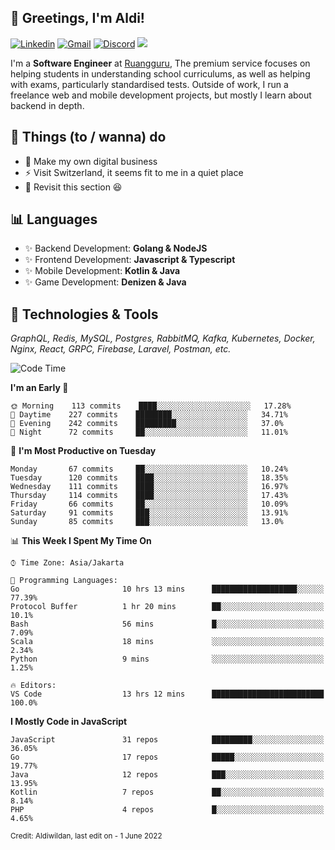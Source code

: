 <!-- Greetings -->
## 👋 Greetings, I'm Aldi!

<!-- Social Media -->
[![Linkedin](https://img.shields.io/badge/-aldiwildan-blue?style=flat&logo=Linkedin&logoColor=white)](https://www.linkedin.com/in/aldiwildan/)
[![Gmail](https://img.shields.io/badge/-aldiwild77@gmail.com-c14438?style=flat&logo=Gmail&logoColor=white)](mailto:aldiwild77@gmail.com)
[![Discord](https://img.shields.io/badge/-Chroma-5663F7?style=flat&logo=Discord&logoColor=white)](https://discord.gg/BUxraQ8)
![](https://komarev.com/ghpvc/?username=aldiwildan77&label=Visitor&color=2bbc8a)

<!-- Introduction -->
I'm a **Software Engineer** at [Ruangguru](https://ruangguru.com), The premium service focuses on helping students in understanding school curriculums, as well as helping with exams, particularly standardised tests. Outside of work, I run a freelance web and mobile development projects, but mostly I learn about backend in depth.

## 📃 Things (to / wanna) do
- 🐝 Make my own digital business
- ⚡ Visit Switzerland, it seems fit to me in a quiet place
- 🌱 Revisit this section 😆

## 📊 Languages
- ✨ Backend Development: **Golang & NodeJS**
- ✨ Frontend Development: **Javascript & Typescript**
- ✨ Mobile Development: **Kotlin & Java**
- ✨ Game Development: **Denizen & Java**

## 🔧 Technologies & Tools
*GraphQL, Redis, MySQL, Postgres, RabbitMQ, Kafka, Kubernetes, Docker, Nginx, React, GRPC, Firebase, Laravel, Postman, etc.*

<!--START_SECTION:waka-->
![Code Time](http://img.shields.io/badge/Code%20Time-796%20hrs%2050%20mins-blue)

**I'm an Early 🐤** 

```text
🌞 Morning    113 commits    ████░░░░░░░░░░░░░░░░░░░░░   17.28% 
🌆 Daytime    227 commits    ████████░░░░░░░░░░░░░░░░░   34.71% 
🌃 Evening    242 commits    █████████░░░░░░░░░░░░░░░░   37.0% 
🌙 Night      72 commits     ██░░░░░░░░░░░░░░░░░░░░░░░   11.01%

```
📅 **I'm Most Productive on Tuesday** 

```text
Monday       67 commits     ██░░░░░░░░░░░░░░░░░░░░░░░   10.24% 
Tuesday      120 commits    ████░░░░░░░░░░░░░░░░░░░░░   18.35% 
Wednesday    111 commits    ████░░░░░░░░░░░░░░░░░░░░░   16.97% 
Thursday     114 commits    ████░░░░░░░░░░░░░░░░░░░░░   17.43% 
Friday       66 commits     ██░░░░░░░░░░░░░░░░░░░░░░░   10.09% 
Saturday     91 commits     ███░░░░░░░░░░░░░░░░░░░░░░   13.91% 
Sunday       85 commits     ███░░░░░░░░░░░░░░░░░░░░░░   13.0%

```


📊 **This Week I Spent My Time On** 

```text
⌚︎ Time Zone: Asia/Jakarta

💬 Programming Languages: 
Go                       10 hrs 13 mins      ███████████████████░░░░░░   77.39% 
Protocol Buffer          1 hr 20 mins        ██░░░░░░░░░░░░░░░░░░░░░░░   10.1% 
Bash                     56 mins             █░░░░░░░░░░░░░░░░░░░░░░░░   7.09% 
Scala                    18 mins             ░░░░░░░░░░░░░░░░░░░░░░░░░   2.34% 
Python                   9 mins              ░░░░░░░░░░░░░░░░░░░░░░░░░   1.25%

🔥 Editors: 
VS Code                  13 hrs 12 mins      █████████████████████████   100.0%

```

**I Mostly Code in JavaScript** 

```text
JavaScript               31 repos            █████████░░░░░░░░░░░░░░░░   36.05% 
Go                       17 repos            █████░░░░░░░░░░░░░░░░░░░░   19.77% 
Java                     12 repos            ███░░░░░░░░░░░░░░░░░░░░░░   13.95% 
Kotlin                   7 repos             ██░░░░░░░░░░░░░░░░░░░░░░░   8.14% 
PHP                      4 repos             █░░░░░░░░░░░░░░░░░░░░░░░░   4.65%

```



<!--END_SECTION:waka-->

<sub>Credit: Aldiwildan, last edit on - 1 June 2022</sub>

